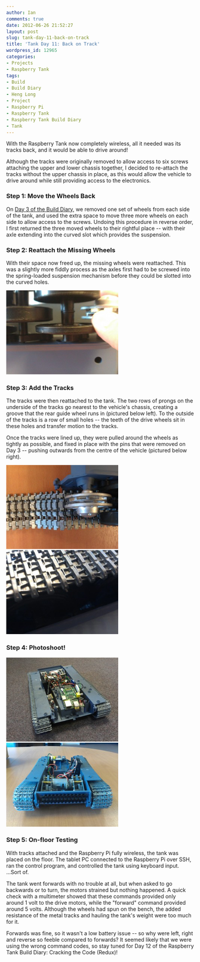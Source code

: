 ```yaml
---
author: Ian
comments: true
date: 2012-06-26 21:52:27
layout: post
slug: tank-day-11-back-on-track
title: 'Tank Day 11: Back on Track'
wordpress_id: 12965
categories:
- Projects
- Raspberry Tank
tags:
- Build
- Build Diary
- Heng Long
- Project
- Raspberry Pi
- Raspberry Tank
- Raspberry Tank Build Diary
- Tank
---
```


With the Raspberry Tank now completely wireless, all it needed was its tracks back, and it would be able to drive around!

Although the tracks were originally removed to allow access to six screws attaching the upper and lower chassis together, I decided to re-attach the tracks without the upper chassis in place, as this would allow the vehicle to drive around while still providing access to the electronics.

### Step 1: Move the Wheels Back

On [Day 3 of the Build Diary](../tank-day-3-the-sundering/), we removed one set of wheels from each side of the tank, and used the extra space to move three more wheels on each side to allow access to the screws. Undoing this procedure in reverse order, I first returned the three moved wheels to their rightful place -- with their axle extending into the curved slot which provides the suspension.

### Step 2: Reattach the Missing Wheels

With their space now freed up, the missing wheels were reattached. This was a slightly more fiddly process as the axles first had to be screwed into the spring-loaded suspension mechanism before they could be slotted into the curved holes.

[![Reattaching the Wheels](/raspberrytank/IMG_20120621_135513-300x225.jpg)](/raspberrytank/IMG_20120621_135513.jpg)

### Step 3: Add the Tracks

The tracks were then reattached to the tank. The two rows of prongs on the underside of the tracks go nearest to the vehicle's chassis, creating a groove that the rear guide wheel runs in (pictured below left). To the outside of the tracks is a row of small holes -- the teeth of the drive wheels sit in these holes and transfer motion to the tracks.

Once the tracks were lined up, they were pulled around the wheels as tightly as possible, and fixed in place with the pins that were removed on Day 3 -- pushing outwards from the centre of the vehicle (pictured below right).

[![Lining up the Tracks with the Rear Guide Wheel](/raspberrytank/IMG_20120621_140246-300x225.jpg)](/raspberrytank/IMG_20120621_140246.jpg) [![Reinserting the Pin](/raspberrytank/IMG_20120621_140116-300x225.jpg)](/raspberrytank/IMG_20120621_140116.jpg)

### Step 4: Photoshoot!

[![Tank with Tracks Reattached 1](/raspberrytank/IMG_20120621_140734-300x225.jpg)](/raspberrytank/IMG_20120621_140734.jpg) [![Tank with Tracks Reattached 2](/raspberrytank/IMG_20120621_141557-300x225.jpg)](/raspberrytank/IMG_20120621_141557.jpg)

### Step 5: On-floor Testing

With tracks attached and the Raspberry Pi fully wireless, the tank was placed on the floor.  The tablet PC connected to the Raspberry Pi over SSH, ran the control program, and controlled the tank using keyboard input.  ...Sort of.

The tank went forwards with no trouble at all, but when asked to go backwards or to turn, the motors strained but nothing happened.  A quick check with a multimeter showed that these commands provided only around 1 volt to the drive motors, while the "forward" command provided around 5 volts.  Although the wheels had spun on the bench, the added resistance of the metal tracks and hauling the tank's weight were too much for it.

Forwards was fine, so it wasn't a low battery issue -- so why were left, right and reverse so feeble compared to forwards?  It seemed likely that we were using the wrong command codes, so stay tuned for Day 12 of the Raspberry Tank Build Diary: Cracking the Code (Redux)!
